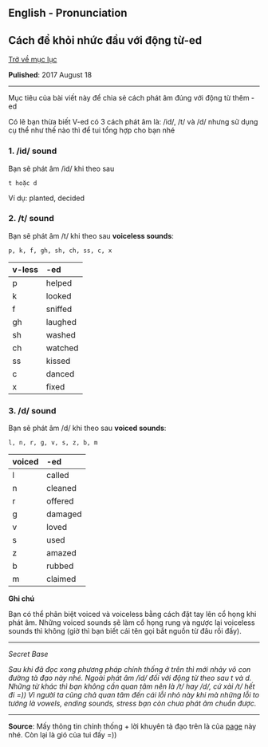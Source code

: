 ## English - Pronunciation
## Cách để khỏi nhức đầu với động từ-ed
[Trở về mục lục](https://zentran.github.io/ielts)   

**Pulished**: 2017 August 18

---
Mục tiêu của bài viết này để chia sẻ cách phát âm đúng với động từ thêm -ed

Có lẽ bạn thừa biết V-ed có 3 cách phát âm là: /id/, /t/ và /d/ nhưng sử dụng cụ thể như thế nào thì để tui tổng hợp cho bạn nhé

### 1. /id/ sound

  Bạn sẽ phát âm /id/ khi theo sau

    t hoặc d

  Ví dụ: planted, decided

### 2. /t/ sound

  Bạn sẽ phát âm /t/ khi theo sau **voiceless sounds**:

    p, k, f, gh, sh, ch, ss, c, x

  | v-less|  -ed  |
  |:------|:------|
  |   p   |helped |
  |   k   |looked |
  |   f   |sniffed|
  |   gh  |laughed|
  |   sh  |washed |
  |   ch  |watched|
  |   ss  |kissed |
  |   c   |danced |
  |   x   |fixed  |

### 3. /d/ sound

  Bạn sẽ phát âm /d/ khi theo sau **voiced sounds**:

    l, n, r, g, v, s, z, b, m

  |voiced |  -ed  |
  |:------|:------|
  |   l   |called |
  |   n   |cleaned|
  |   r   |offered|
  |   g   |damaged|
  |   v   |loved  |
  |   s   |used   |
  |   z   |amazed |
  |   b   |rubbed |
  |   m   |claimed|

**Ghi chú**

Bạn có thể phân biệt voiced và voiceless bằng cách đặt tay lên cổ họng khi phát âm. Những voiced sounds sẽ làm cổ họng rung và ngược lại voiceless sounds thì không (giờ thì bạn biết cái tên gọi bắt nguồn từ đâu rồi đấy).

---

*Secret Base*

*Sau khi đã đọc xong phương pháp chính thống ở trên thì mới nhảy vô con đường tà đạo này nhé.
Ngoài phát âm /id/ đối với động từ theo sau t và d. Những từ khác thì bạn không cần quan tâm nên là /t/ hay /d/, cứ xài /t/ hết đi =)) Vì người ta cũng chả quan tâm đến cái lỗi nhỏ này khi mà những lỗi to tướng là vowels, ending sounds, stress bạn còn chưa phát âm chuẩn được.*

---
**Source**: Mấy thông tin chính thống + lời khuyên tà đạo trên là của [page](http://www.grammar.cl/english/pronunciation-ed.htm) này nhé. Còn lại là gió của tui đấy =))
